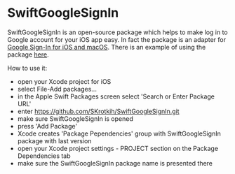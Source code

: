 # SwiftGoogleSignIn

SwiftGoogleSignIn is an open-source package which helps to make log in to Google account for your iOS app easy.
In fact the package is an adapter for [Google Sign-In for iOS and macOS](https://developers.google.com/identity/sign-in/ios/start).
There is an example of using the package [here](https://github.com/SKrotkih/YTLiveStreaming).

How to use it:
- open your Xcode project for iOS
- select File-Add packages...
- in the Apple Swift Packages screen select 'Search or Enter Package URL'
- enter https://github.com/SKrotkih/SwiftGoogleSignIn.git
- make sure SwiftGoogleSignIn is opened
- press 'Add Package' 
- Xcode creates 'Package Pependencies' group with SwiftGoogleSignIn package with last version 
- open your Xcode project settings - PROJECT section on the Package Dependencies tab
- make sure the SwiftGoogleSignIn package name is presented there 
